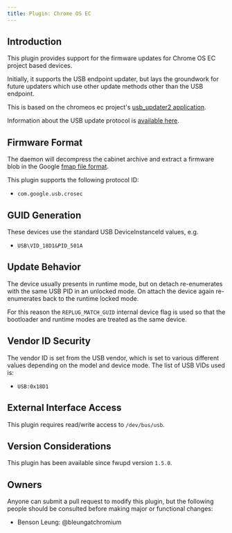 ```yaml
---
title: Plugin: Chrome OS EC
---
```


## Introduction

This plugin provides support for the firmware updates for Chrome OS EC
project based devices.

Initially, it supports the USB endpoint updater, but lays the groundwork for
future updaters which use other update methods other than the USB endpoint.

This is based on the chromeos ec project's [usb_updater2 application](https://chromium.googlesource.com/chromiumos/platform/ec/+/master/extra/usb_updater/usb_updater2.c).

Information about the USB update protocol is [available here](https://chromium.googlesource.com/chromiumos/platform/ec/+/master/docs/usb_updater.md).

## Firmware Format

The daemon will decompress the cabinet archive and extract a firmware blob in
the Google [fmap file format](https://www.chromium.org/chromium-os/firmware-porting-guide/fmap).

This plugin supports the following protocol ID:

* `com.google.usb.crosec`

## GUID Generation

These devices use the standard USB DeviceInstanceId values, e.g.

* `USB\VID_18D1&PID_501A`

## Update Behavior

The device usually presents in runtime mode, but on detach re-enumerates with
the same USB PID in an unlocked mode. On attach the device again re-enumerates
back to the runtime locked mode.

For this reason the `REPLUG_MATCH_GUID` internal device flag is used so that
the bootloader and runtime modes are treated as the same device.

## Vendor ID Security

The vendor ID is set from the USB vendor, which is set to various different
values depending on the model and device mode. The list of USB VIDs used is:

* `USB:0x18D1`

## External Interface Access

This plugin requires read/write access to `/dev/bus/usb`.

## Version Considerations

This plugin has been available since fwupd version `1.5.0`.

## Owners

Anyone can submit a pull request to modify this plugin, but the following people should be
consulted before making major or functional changes:

* Benson Leung: @bleungatchromium
